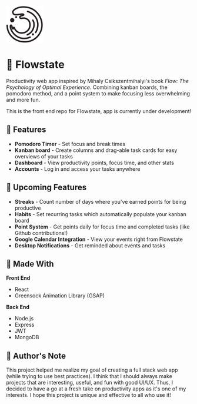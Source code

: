 <img src="https://raw.githubusercontent.com/mei-lu/flowstate/6e23c5ec377abdf5b9091b38e1d9427fa042fd49/src/img/logo.svg" width=100px/>

# 🌊 Flowstate
Productivity web app inspired by Mihaly Csikszentmihalyi's book *Flow: The Psychology of Optimal Experience*. Combining kanban boards, the pomodoro method, and a point system to make focusing less overwhelming and more fun.

This is the front end repo for Flowstate, app is currently under development! 

## 🍃 Features
- **Pomodoro Timer** - Set focus and break times
- **Kanban board** - Create columns and drag-able task cards for easy overviews of your tasks
- **Dashboard** - View productivity points, focus time, and other stats
- **Accounts** - Log in and access your tasks anywhere

## 🍂 Upcoming Features
- **Streaks** - Count number of days where you've earned points for being productive
- **Habits** - Set recurring tasks which automatically populate your kanban board
- **Point System** - Get points daily for focus time and completed tasks (like Github contributions!)
- **Google Calendar Integration** - View your events right from Flowstate
- **Desktop Notifications** - Get reminded about events and tasks

## 💮 Made With
**Front End**
- React
- Greensock Animation Library (GSAP)

**Back End**
- Node.js
- Express
- JWT
- MongoDB


## 💌 Author's Note
This project helped me realize my goal of creating a full stack web app (while trying to use best practices). I think that I should always make projects that are interesting, useful, and fun with good UI/UX. Thus, I decided to have a go at a fresh take on productivity apps as it's one of my interests. 
I hope this project is unique and effective to all who use it!